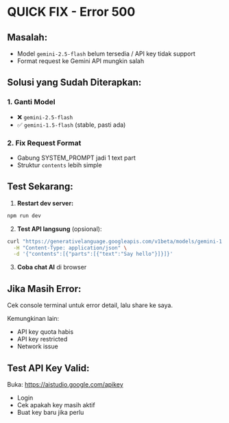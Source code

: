 # QUICK FIX - Error 500

## Masalah:
- Model `gemini-2.5-flash` belum tersedia / API key tidak support
- Format request ke Gemini API mungkin salah

## Solusi yang Sudah Diterapkan:

### 1. Ganti Model
- ❌ `gemini-2.5-flash` 
- ✅ `gemini-1.5-flash` (stable, pasti ada)

### 2. Fix Request Format
- Gabung SYSTEM_PROMPT jadi 1 text part
- Struktur `contents` lebih simple

## Test Sekarang:

1. **Restart dev server:**
```bash
npm run dev
```

2. **Test API langsung** (opsional):
```bash
curl "https://generativelanguage.googleapis.com/v1beta/models/gemini-1.5-flash:generateContent?key=AIzaSyDMF19OwYBe_nuzRB5qr8I3S1YHhTiybdA" \
  -H "Content-Type: application/json" \
  -d '{"contents":[{"parts":[{"text":"Say hello"}]}]}'
```

3. **Coba chat AI** di browser

## Jika Masih Error:

Cek console terminal untuk error detail, lalu share ke saya.

Kemungkinan lain:
- API key quota habis
- API key restricted
- Network issue

## Test API Key Valid:

Buka: https://aistudio.google.com/apikey
- Login
- Cek apakah key masih aktif
- Buat key baru jika perlu

